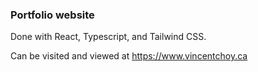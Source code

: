 ### Portfolio website

Done with React, Typescript, and Tailwind CSS. 

Can be visited and viewed at https://www.vincentchoy.ca
